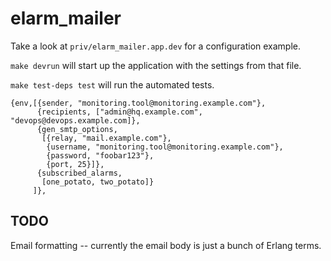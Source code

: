 elarm_mailer
============

Take a look at `priv/elarm_mailer.app.dev` for a configuration example.

`make devrun` will start up the application with the settings from that file.

`make test-deps test` will run the automated tests.

```
{env,[{sender, "monitoring.tool@monitoring.example.com"},
      {recipients, ["admin@hq.example.com", "devops@devops.example.com]},
      {gen_smtp_options,
       [{relay, "mail.example.com"},
        {username, "monitoring.tool@monitoring.example.com"},
        {password, "foobar123"},
        {port, 25}]},
      {subscribed_alarms,
       [one_potato, two_potato]}
     ]},
```


TODO
----

Email formatting -- currently the email body is just a bunch of Erlang terms.





